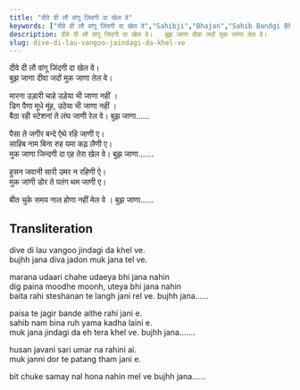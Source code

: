```yaml
---
title: "दीवे दी लौ वांगू ज़िंदगी दा खेल वे"
keywords: ["दीवे दी लौ वांगू ज़िंदगी दा खेल वे","Sahibji","Bhajan","Sahib Bandgi Bhajan","Sant Kabir Bhajan","bhajan lyrics","साहिब बंदगी भजन","भजन"]
description: दीवे दी लौ वांगू जिंदगी दा खेल वे।   बुझ जाणा दीवा जदों मुक जाणा तेल वे।      मारना उड़ारी चाहे उड़ेया भी जाणा नहीं ।   डिग पैणा मूधे मूंह, उठेया भी जाण
slug: dive-di-lau-vangoo-jaindagi-da-khel-ve
---
```


  
दीवे दी लौ वांगू जिंदगी दा खेल वे।  
बुझ जाणा दीवा जदों मुक जाणा तेल वे।  
  
मारना उड़ारी चाहे उड़ेया भी जाणा नहीं ।  
डिग पैणा मूधे मूंह, उठेया भी जाणा नहीं ।  
बैठा रही स्टेशनां ते लंघ जाणी रेल वे। बुझ जाणा......  
  
पैसा ते जगीर बन्दे ऐथे रहि जाणी ए।  
साहिब नाम बिना रुह यमा कढ़ लैणी ए।  
मुक जाणा जिन्दगी दा एह तेरा खेल वे। बुझ जाणा.......  
  
हुसन जवानी सारी उमर न रहिणी ऐ।  
मुक जांणी डोर ते पतंग थम जाणी ए।  
  
बीत चुके समय नाल होणा नहीं मेल वे । बुझ जाणा......  


## Transliteration

  
dive di lau vangoo jindagi da khel ve.  
bujhh jana diva jadon muk jana tel ve.  
  
marana udaari chahe udaeya bhi jana nahin  
dig paina moodhe moonh, uteya bhi jana nahin  
baita rahi steshanan te langh jani rel ve. bujhh jana......  
  
paisa te jagir bande aithe rahi jani e.  
sahib nam bina ruh yama kadha laini e.  
muk jana jindagi da eh tera khel ve. bujhh jana.......  
  
husan javani sari umar na rahini ai.  
muk janni dor te patang tham jani e.  
  
bit chuke samay nal hona nahin mel ve bujhh jana......  

  